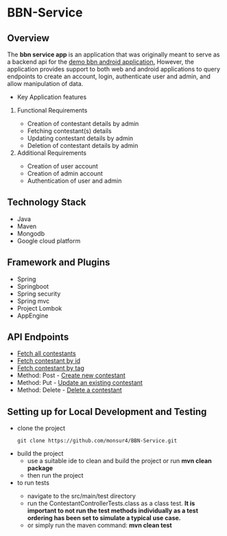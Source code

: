 <!DOCTYPE html>
<html lang="en">
<head>
    <meta charset="UTF-8">
</head>
<body>

<h1>BBN-Service</h1>
<h2>Overview</h2>
<p>The <strong>bbn service app</strong> is an application that was originally meant to serve as a backend api for the <a href="https://github.com/monsur4/BBN"> demo
    bbn android application.</a> However, the application provides support to both web and android applications to query endpoints to create an account, login,
    authenticate user and admin, and allow manipulation of data.</p>

<ul>
    <li>Key Application features</li>
</ul>

<ol>
    <li>Functional Requirements</li>
    <ul>
        <li>Creation of contestant details by admin</li>
        <li>Fetching contestant(s) details</li>
        <li>Updating contestant details by admin</li>
        <li>Deletion of contestant details by admin</li>
    </ul>
    <li>Additional Requirements</li>
    <ul>
        <li>Creation of user account</li>
        <li>Creation of admin account</li>
        <li>Authentication of user and admin</li>
    </ul>
</ol>

<h2>Technology Stack</h2>
<ul>
    <li>Java</li>
    <li>Maven</li>
    <li>Mongodb</li>
    <li>Google cloud platform</li>
</ul>

<h2>Framework and Plugins</h2>
<ul>
    <li>Spring</li>
    <li>Springboot</li>
    <li>Spring security</li>
    <li>Spring mvc</li>
    <li>Project Lombok</li>
    <li>AppEngine</li>
</ul>

<h2>API Endpoints</h2>
<ul>
    <li><a href="https://probable-analog-329407.oa.r.appspot.com/api/contestants">Fetch all contestants</a></li>
    <li><a href="https://probable-analog-329407.oa.r.appspot.com/api/contestants/id/6178126e651f976b9cfbcfa6">Fetch contestant by id</a></li>
    <li><a href="https://probable-analog-329407.oa.r.appspot.com/api/contestants/tag/nini">Fetch contestant by tag</a></li>
    <li>Method: Post - <a href="https://probable-analog-329407.oa.r.appspot.com/api/contestants">Create new contestant</a></li>
    <li>Method: Put - <a href="https://probable-analog-329407.oa.r.appspot.com/api/contestants/id/{id}">Update an existing contestant</a></li>
    <li>Method: Delete - <a href="https://probable-analog-329407.oa.r.appspot.com/api/contestants/id/{id}">Delete a contestant</a></li>
</ul>

<h2>Setting up for Local Development and Testing</h2>
<ul>
<li>clone the project</li>
    

    git clone https://github.com/monsur4/BBN-Service.git
   


<li>build the project
    <ul>
        <li>use a suitable ide to clean and build the project or run <strong>mvn clean package</strong></li>
        <li>then run the project</li>
    </ul>
</li>
<li>to run tests</li>
    <ul>
        <li>navigate to the src/main/test directory</li>
        <li>run the ContestantControllerTests.class as a class test. <strong>It is important to not run the test methods individually as a test ordering has been set to simulate a typical use case.</strong></li>
        <li>or simply run the maven command: <strong>mvn clean test</strong></li>
    </ul>
</ul>
</div>

</body>
</html>
